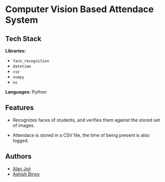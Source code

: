 
# Computer Vision Based Attendace System



## Tech Stack

**Libraries:** 
- `face_recognition`
- `datetime`
- `csv` 
- `numpy`
- `os`

**Languages:** Python


## Features

- Recognizes faces of students, and verifies them against the stored set of images.

- Attendace is stored in a CSV file, the time of being present is also logged.




## Authors

- [Alan Joji](https://github.com/AlanJoji)
- [Ashish Binoy](https://github.com/AshishBinoy)
